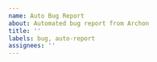```yaml
---
name: Auto Bug Report
about: Automated bug report from Archon
title: ''
labels: bug, auto-report
assignees: ''
---
```


<!-- This template is used for automated bug reports submitted through the Archon UI -->
<!-- The form data below is automatically filled by the bug reporter -->

